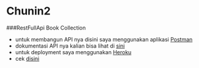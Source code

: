 # Chunin2

###RestFullApi Book Collection
* untuk membangun API nya disini saya menggunakan aplikasi [Postman](https://www.postman.com/)
* dokumentasi API nya kalian bisa lihat di [sini](https://documenter.getpostman.com/view/13835264/TWDWKxch)
* untuk deployment saya menggunakan [Heroku](https://dashboard.heroku.com/apps)
* cek [disini](https://chuninbooks.herokuapp.com/)
